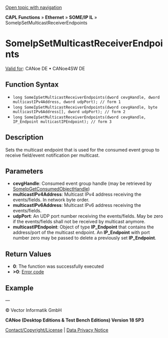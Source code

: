 [Open topic with navigation](../../../../../../CANoeDEFamily.htm#Topics/CAPLFunctions/IP/SOMEIPIL/Functions/CAPLfunctionSomeIpSetMulticastReceiverEndpoints.md)

**CAPL Functions** » **Ethernet** » **SOME/IP IL** » SomeIpSetMulticastReceiverEndpoints

# SomeIpSetMulticastReceiverEndpoints

[Valid for](../../../../Shared/FeatureAvailability.md): CANoe DE • CANoe4SW DE

## Function Syntax

- `long SomeIpSetMulticastReceiverEndpoints(dword cevgHandle, dword multicastIPv4Address, dword udpPort); // form 1`
- `long SomeIpSetMulticastReceiverEndpoints(dword cevgHandle, byte multicastIPv6Address[], dword udpPort); // form 2`
- `long SomeIpSetMulticastReceiverEndpoints(dword cevgHandle, IP_Endpoint multicastIPEndpoint); // form 3`

## Description

Sets the multicast endpoint that is used for the consumed event group to receive field/event notification per multicast.

## Parameters

- **cevgHandle**: Consumed event group handle (may be retrieved by [SomeIpGetConsumedObjectHandle](CAPLfunctionSomeIpGetConsumedObjectHandle.md))
- **multicastIPv4Address**: Multicast IPv4 address receiving the events/fields. In network byte order.
- **multicastIPv6Address**: Multicast IPv6 address receiving the events/fields.
- **udpPort**: An UDP port number receiving the events/fields. May be zero if the events/fields shall not be received by multicast anymore.
- **multicastIPEndpoint**: Object of type **IP_Endpoint** that contains the address/port of the multicast endpoint. An **IP_Endpoint** with port number zero may be passed to delete a previously set **IP_Endpoint**.

## Return Values

- **0**: The function was successfully executed
- **>0**: [Error code](../../CAPLfunctionsSOMEIPILErrorCodes.md)

## Example

—

© Vector Informatik GmbH

**CANoe (Desktop Editions & Test Bench Editions) Version 18 SP3**

[Contact/Copyright/License](../../../../Shared/ContactCopyrightLicense.md) | [Data Privacy Notice](https://www.vector.com/int/en/company/get-info/privacy-policy/)